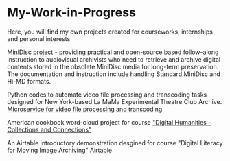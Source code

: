 # My-Work-in-Progress
Here, you will find my own projects created for courseworks, internships and personal interests

[MiniDisc project](https://github.com/jyw321/MD-Project.git) - providing practical and open-source based follow-along instruction to audiovisual archivists who need to retrieve and archive digital contents stored in the obsolete MiniDisc media for long-term preservation. The documentation and instruction include handling Standard MiniDisc and Hi-MD formats. 

Python codes to automate video file processing and transcoding tasks designed for New York-based La MaMa Experimental Theatre Club Archive. [Microservice for video file processing and transcoding](https://github.com/jyw321/ProcessVideo_LaMaMa.git)

American cookbook word-cloud project for course ["Digital Humanities - Collections and Connections"](https://github.com/jyw321/cookbook_wordcloud.git)

An Airtable introductory demonstration desgined for course "Digital Literacy for Moving Image Archiving" [Airtable](https://github.com/jyw321/Airtable-Demonstration.git)
